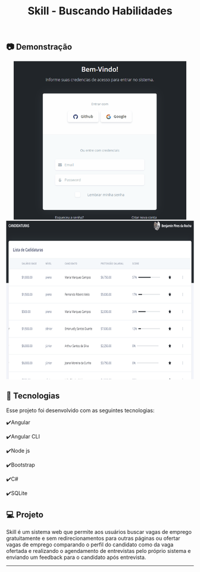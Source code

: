 <h1 align="center">
   Skill - Buscando Habilidades
</h1>

<br>

## :camera: Demonstração

<div align="center" >
  <img src="./github/login.gif" alt="demo-web" height="425">
  <img src="./github/lista.gif" alt="demo-web" height="425">
</div>

## :rocket: Tecnologias

Esse projeto foi desenvolvido com as seguintes tecnologias:

✔️Angular

✔️Angular CLI

✔️Node js

✔️Bootstrap

✔️C#

✔️SQLite



## 💻 Projeto

Skill é um sistema web que permite aos usuários buscar vagas de emprego gratuitamente e sem redirecionamentos para outras páginas ou ofertar vagas de emprego comparando o perfil
do candidato como da vaga ofertada e realizando o agendamento de entrevistas pelo próprio sistema e enviando um feedback para o candidato após entrevista.

---
